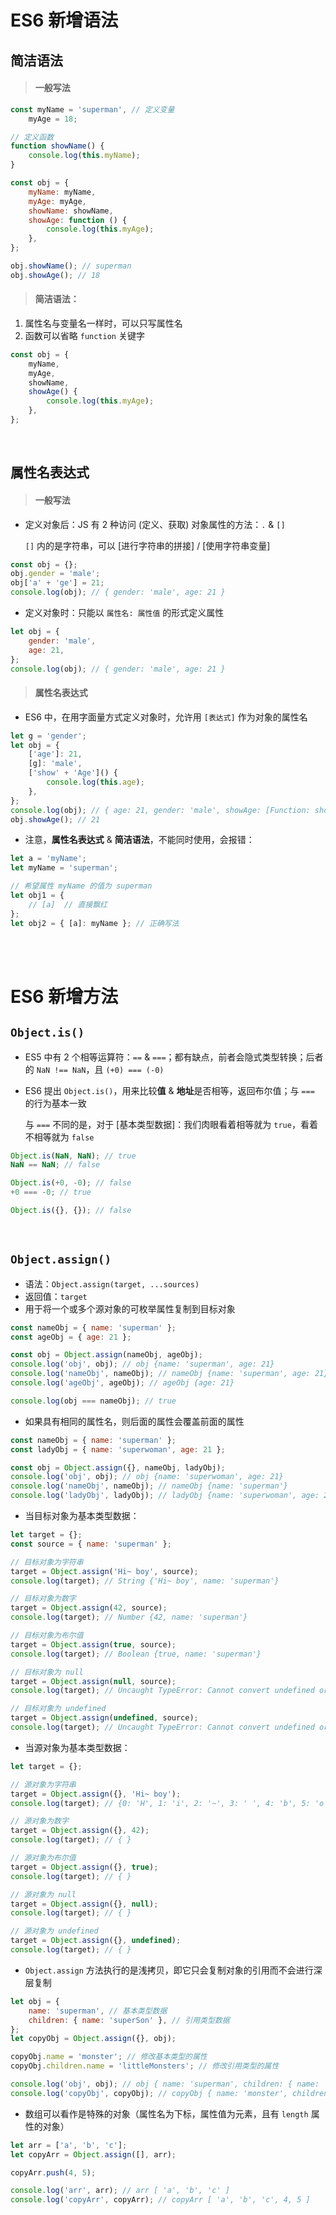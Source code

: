 # ES6 新增语法

## 简洁语法

> #### 一般写法

```js
const myName = 'superman', // 定义变量
    myAge = 18;

// 定义函数
function showName() {
    console.log(this.myName);
}

const obj = {
    myName: myName,
    myAge: myAge,
    showName: showName,
    showAge: function () {
        console.log(this.myAge);
    },
};

obj.showName(); // superman
obj.showAge(); // 18
```

> #### 简洁语法：

1. 属性名与变量名一样时，可以只写属性名
2. 函数可以省略 `function` 关键字

```js
const obj = {
    myName,
    myAge,
    showName,
    showAge() {
        console.log(this.myAge);
    },
};
```

<br>

## 属性名表达式

> #### 一般写法

-   定义对象后：JS 有 2 种访问 (定义、获取) 对象属性的方法：`.` & `[]`

    `[]` 内的是字符串，可以 [进行字符串的拼接] / [使用字符串变量]

```js
const obj = {};
obj.gender = 'male';
obj['a' + 'ge'] = 21;
console.log(obj); // { gender: 'male', age: 21 }
```

-   定义对象时：只能以 `属性名: 属性值` 的形式定义属性

```js
let obj = {
    gender: 'male',
    age: 21,
};
console.log(obj); // { gender: 'male', age: 21 }
```

> #### 属性名表达式

-   ES6 中，在用字面量方式定义对象时，允许用 `[表达式]` 作为对象的属性名

```js
let g = 'gender';
let obj = {
    ['age']: 21,
    [g]: 'male',
    ['show' + 'Age']() {
        console.log(this.age);
    },
};
console.log(obj); // { age: 21, gender: 'male', showAge: [Function: showAge] }
obj.showAge(); // 21
```

-   注意，**属性名表达式** & **简洁语法**，不能同时使用，会报错：

```js
let a = 'myName';
let myName = 'superman';

// 希望属性 myName 的值为 superman
let obj1 = {
    // [a]  // 直接飘红
};
let obj2 = { [a]: myName }; // 正确写法
```

<br><br>

# ES6 新增方法

## `Object.is()`

-   ES5 中有 2 个相等运算符：`==` & `===`；都有缺点，前者会隐式类型转换；后者的 `NaN !== NaN`，且 `(+0) === (-0)`

-   ES6 提出 `Object.is()`，用来比较**值** & **地址**是否相等，返回布尔值；与 `===` 的行为基本一致

    与 `===` 不同的是，对于 [基本类型数据]：我们肉眼看着相等就为 `true`，看着不相等就为 `false`

```js
Object.is(NaN, NaN); // true
NaN == NaN; // false

Object.is(+0, -0); // false
+0 === -0; // true

Object.is({}, {}); // false
```

<br>

## `Object.assign()`

-   语法：`Object.assign(target, ...sources)`
-   返回值：`target`
-   用于将一个或多个源对象的可枚举属性复制到目标对象

```js
const nameObj = { name: 'superman' };
const ageObj = { age: 21 };

const obj = Object.assign(nameObj, ageObj);
console.log('obj', obj); // obj {name: 'superman', age: 21}
console.log('nameObj', nameObj); // nameObj {name: 'superman', age: 21}
console.log('ageObj', ageObj); // ageObj {age: 21}

console.log(obj === nameObj); // true
```

-   如果具有相同的属性名，则后面的属性会覆盖前面的属性

```js
const nameObj = { name: 'superman' };
const ladyObj = { name: 'superwoman', age: 21 };

const obj = Object.assign({}, nameObj, ladyObj);
console.log('obj', obj); // obj {name: 'superwoman', age: 21}
console.log('nameObj', nameObj); // nameObj {name: 'superman'}
console.log('ladyObj', ladyObj); // ladyObj {name: 'superwoman', age: 21}
```

-   当目标对象为基本类型数据：

```js
let target = {};
const source = { name: 'superman' };

// 目标对象为字符串
target = Object.assign('Hi~ boy', source);
console.log(target); // String {'Hi~ boy', name: 'superman'}

// 目标对象为数字
target = Object.assign(42, source);
console.log(target); // Number {42, name: 'superman'}

// 目标对象为布尔值
target = Object.assign(true, source);
console.log(target); // Boolean {true, name: 'superman'}

// 目标对象为 null
target = Object.assign(null, source);
console.log(target); // Uncaught TypeError: Cannot convert undefined or null to object

// 目标对象为 undefined
target = Object.assign(undefined, source);
console.log(target); // Uncaught TypeError: Cannot convert undefined or null to object
```

-   当源对象为基本类型数据：

```js
let target = {};

// 源对象为字符串
target = Object.assign({}, 'Hi~ boy');
console.log(target); // {0: 'H', 1: 'i', 2: '~', 3: ' ', 4: 'b', 5: 'o', 6: 'y'}

// 源对象为数字
target = Object.assign({}, 42);
console.log(target); // { }

// 源对象为布尔值
target = Object.assign({}, true);
console.log(target); // { }

// 源对象为 null
target = Object.assign({}, null);
console.log(target); // { }

// 源对象为 undefined
target = Object.assign({}, undefined);
console.log(target); // { }
```

-   `Object.assign` 方法执行的是浅拷贝，即它只会复制对象的引用而不会进行深层复制

```js
let obj = {
    name: 'superman', // 基本类型数据
    children: { name: 'superSon' }, // 引用类型数据
};
let copyObj = Object.assign({}, obj);

copyObj.name = 'monster'; // 修改基本类型的属性
copyObj.children.name = 'littleMonsters'; // 修改引用类型的属性

console.log('obj', obj); // obj { name: 'superman', children: { name: 'littleMonsters' } }
console.log('copyObj', copyObj); // copyObj { name: 'monster', children: { name: 'littleMonsters' } }
```

-   数组可以看作是特殊的对象（属性名为下标，属性值为元素，且有 `length` 属性的对象）

```js
let arr = ['a', 'b', 'c'];
let copyArr = Object.assign([], arr);

copyArr.push(4, 5);

console.log('arr', arr); // arr [ 'a', 'b', 'c' ]
console.log('copyArr', copyArr); // copyArr [ 'a', 'b', 'c', 4, 5 ]
```
